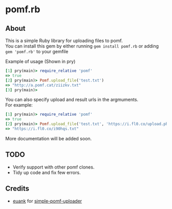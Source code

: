 pomf.rb
====================

## About
This is a simple Ruby library for uploading files to pomf.  
You can install this gem by either running `gem install pomf.rb` or adding `gem 'pomf.rb'` to your gemfile

Example of usage (Shown in pry)
```ruby
[1] pry(main)> require_relative 'pomf'
=> true
[2] pry(main)> Pomf.upload_file('test.txt')
=> "http://a.pomf.cat/ziizkv.txt"
[3] pry(main)> 
```

You can also specify upload and result urls in the argmuments.  
For example:
```ruby
[1] pry(main)> require_relative 'pomf'
=> true
[2] pry(main)> Pomf.upload_file('test.txt', 'https://i.fl0.co/upload.php', 'https://i.fl0.co/')
=> "https://i.fl0.co/i90hqs.txt"
```

More documentation will be added soon.

## TODO
- Verify support with other pomf clones.
- Tidy up code and fix few errors.

## Credits
- [euank](https://github.com/euank) for [simple-pomf-uploader](https://github.com/euank/simple-pomf-uploader)
